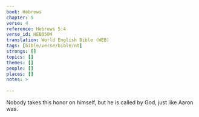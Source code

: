 ```yaml
---
book: Hebrews
chapter: 5
verse: 4
reference: Hebrews 5:4
verse_id: HEB0504
translation: World English Bible (WEB)
tags: [bible/verse/bible/nt]
strongs: []
topics: []
themes: []
people: []
places: []
notes: >
  
---
```


Nobody takes this honor on himself, but he is called by God, just like Aaron was.
